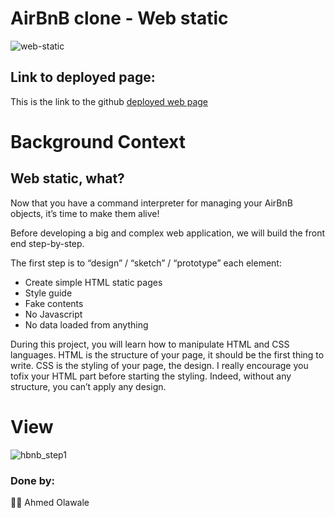 # AirBnB clone - Web static

![web-static](https://user-images.githubusercontent.com/59466195/184797105-53103cc3-947e-41b2-ae09-3fe99c11204a.PNG)

## Link to deployed page:
This is the link to the github [deployed web  page](https://ayobamy.github.io/AirBnB_clone/web_static/103-index.html)

# Background Context
## Web static, what?
Now that you have a command interpreter for managing your AirBnB objects, it’s time to make them alive!

Before developing a big and complex web application, we will build the front end step-by-step.

The first step is to “design” / “sketch” / “prototype” each element:
- Create simple HTML static pages
- Style guide
- Fake contents
- No Javascript
- No data loaded from anything

During this project, you will learn how to manipulate HTML and CSS languages. HTML is the structure of your
page, it should be the first thing to write. CSS is the styling of your page, the design. I really encourage
you tofix your HTML part before starting the styling. Indeed, without any structure, you can’t apply any
design.

# View
![hbnb_step1](https://user-images.githubusercontent.com/59466195/184794914-e5d8ef21-2451-4b15-a18b-cfe5b0291718.png)


### Done by:
:man_technologist: Ahmed Olawale
